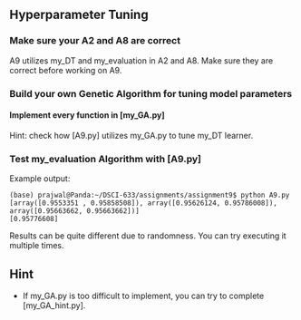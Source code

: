 ## Hyperparameter Tuning

### Make sure your A2 and A8 are correct

A9 utilizes my_DT and my_evaluation in A2 and A8. Make sure they are correct before working on A9.

### Build your own Genetic Algorithm for tuning model parameters

#### Implement every function in [my_GA.py]
Hint: check how [A9.py] utilizes my_GA.py to tune my_DT learner.

### Test my_evaluation Algorithm with [A9.py]
Example output:
```
(base) prajwal@Panda:~/DSCI-633/assignments/assignment9$ python A9.py 
[array([0.9553351 , 0.95858508]), array([0.95626124, 0.95786008]), array([0.95663662, 0.95663662])]
[0.95776608]
```
Results can be quite different due to randomness. You can try executing it multiple times.

## Hint
 - If my_GA.py is too difficult to implement, you can try to complete [my_GA_hint.py]. 
